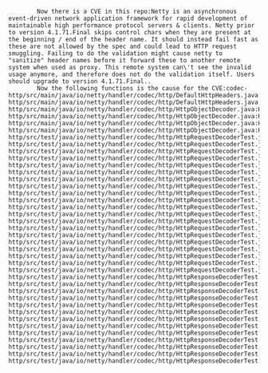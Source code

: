 
            Now there is a CVE in this repo:Netty is an asynchronous event-driven network application framework for rapid development of maintainable high performance protocol servers & clients. Netty prior to version 4.1.71.Final skips control chars when they are present at the beginning / end of the header name. It should instead fail fast as these are not allowed by the spec and could lead to HTTP request smuggling. Failing to do the validation might cause netty to "sanitize" header names before it forward these to another remote system when used as proxy. This remote system can\'t see the invalid usage anymore, and therefore does not do the validation itself. Users should upgrade to version 4.1.71.Final..
            Now the following functions is the cause for the CVE:codec-http/src/main/java/io/netty/handler/codec/http/DefaultHttpHeaders.java:DefaultHttpHeaders::validateHeaderNameElement();codec-http/src/main/java/io/netty/handler/codec/http/DefaultHttpHeaders.java:DefaultHttpHeaders::validateHeaderNameElement();codec-http/src/main/java/io/netty/handler/codec/http/HttpObjectDecoder.java:HttpObjectDecoder::findNonWhitespace();codec-http/src/main/java/io/netty/handler/codec/http/HttpObjectDecoder.java:HttpObjectDecoder::findNonWhitespace();codec-http/src/main/java/io/netty/handler/codec/http/HttpObjectDecoder.java:HttpObjectDecoder::splitHeader();codec-http/src/main/java/io/netty/handler/codec/http/HttpObjectDecoder.java:HttpObjectDecoder::splitHeader();codec-http/src/test/java/io/netty/handler/codec/http/HttpRequestDecoderTest.java:HttpRequestDecoderTest::testContentLengthHeaderAndChunked();codec-http/src/test/java/io/netty/handler/codec/http/HttpRequestDecoderTest.java:HttpRequestDecoderTest::testHeaderNameEndsWithControlChar();codec-http/src/test/java/io/netty/handler/codec/http/HttpRequestDecoderTest.java:HttpRequestDecoderTest::testHeaderNameEndsWithControlChar0c();codec-http/src/test/java/io/netty/handler/codec/http/HttpRequestDecoderTest.java:HttpRequestDecoderTest::testHeaderNameEndsWithControlChar1c();codec-http/src/test/java/io/netty/handler/codec/http/HttpRequestDecoderTest.java:HttpRequestDecoderTest::testHeaderNameEndsWithControlChar1d();codec-http/src/test/java/io/netty/handler/codec/http/HttpRequestDecoderTest.java:HttpRequestDecoderTest::testHeaderNameEndsWithControlChar1e();codec-http/src/test/java/io/netty/handler/codec/http/HttpRequestDecoderTest.java:HttpRequestDecoderTest::testHeaderNameEndsWithControlChar1f();codec-http/src/test/java/io/netty/handler/codec/http/HttpRequestDecoderTest.java:HttpRequestDecoderTest::testHeaderNameStartsWithControlChar();codec-http/src/test/java/io/netty/handler/codec/http/HttpRequestDecoderTest.java:HttpRequestDecoderTest::testHeaderNameStartsWithControlChar0c();codec-http/src/test/java/io/netty/handler/codec/http/HttpRequestDecoderTest.java:HttpRequestDecoderTest::testHeaderNameStartsWithControlChar1c();codec-http/src/test/java/io/netty/handler/codec/http/HttpRequestDecoderTest.java:HttpRequestDecoderTest::testHeaderNameStartsWithControlChar1d();codec-http/src/test/java/io/netty/handler/codec/http/HttpRequestDecoderTest.java:HttpRequestDecoderTest::testHeaderNameStartsWithControlChar1e();codec-http/src/test/java/io/netty/handler/codec/http/HttpRequestDecoderTest.java:HttpRequestDecoderTest::testHeaderNameStartsWithControlChar1f();codec-http/src/test/java/io/netty/handler/codec/http/HttpRequestDecoderTest.java:HttpRequestDecoderTest::testInvalidHeaders0();codec-http/src/test/java/io/netty/handler/codec/http/HttpRequestDecoderTest.java:HttpRequestDecoderTest::testInvalidHeaders0();codec-http/src/test/java/io/netty/handler/codec/http/HttpRequestDecoderTest.java:HttpRequestDecoderTest::testInvalidHeaders0();codec-http/src/test/java/io/netty/handler/codec/http/HttpRequestDecoderTest.java:HttpRequestDecoderTest::testWhitespaceBeforeTransferEncoding01();codec-http/src/test/java/io/netty/handler/codec/http/HttpRequestDecoderTest.java:HttpRequestDecoderTest::testWhitespaceBeforeTransferEncoding02();codec-http/src/test/java/io/netty/handler/codec/http/HttpRequestDecoderTest.java:HttpRequestDecoderTest::testWhitespaceInTransferEncoding01();codec-http/src/test/java/io/netty/handler/codec/http/HttpRequestDecoderTest.java:HttpRequestDecoderTest::testWhitespaceInTransferEncoding02();codec-http/src/test/java/io/netty/handler/codec/http/HttpResponseDecoderTest.java:HttpResponseDecoderTest::testHeaderNameEndsWithControlChar();codec-http/src/test/java/io/netty/handler/codec/http/HttpResponseDecoderTest.java:HttpResponseDecoderTest::testHeaderNameEndsWithControlChar0c();codec-http/src/test/java/io/netty/handler/codec/http/HttpResponseDecoderTest.java:HttpResponseDecoderTest::testHeaderNameEndsWithControlChar1c();codec-http/src/test/java/io/netty/handler/codec/http/HttpResponseDecoderTest.java:HttpResponseDecoderTest::testHeaderNameEndsWithControlChar1d();codec-http/src/test/java/io/netty/handler/codec/http/HttpResponseDecoderTest.java:HttpResponseDecoderTest::testHeaderNameEndsWithControlChar1e();codec-http/src/test/java/io/netty/handler/codec/http/HttpResponseDecoderTest.java:HttpResponseDecoderTest::testHeaderNameEndsWithControlChar1f();codec-http/src/test/java/io/netty/handler/codec/http/HttpResponseDecoderTest.java:HttpResponseDecoderTest::testHeaderNameStartsWithControlChar();codec-http/src/test/java/io/netty/handler/codec/http/HttpResponseDecoderTest.java:HttpResponseDecoderTest::testHeaderNameStartsWithControlChar0c();codec-http/src/test/java/io/netty/handler/codec/http/HttpResponseDecoderTest.java:HttpResponseDecoderTest::testHeaderNameStartsWithControlChar1c();codec-http/src/test/java/io/netty/handler/codec/http/HttpResponseDecoderTest.java:HttpResponseDecoderTest::testHeaderNameStartsWithControlChar1d();codec-http/src/test/java/io/netty/handler/codec/http/HttpResponseDecoderTest.java:HttpResponseDecoderTest::testHeaderNameStartsWithControlChar1e();codec-http/src/test/java/io/netty/handler/codec/http/HttpResponseDecoderTest.java:HttpResponseDecoderTest::testHeaderNameStartsWithControlChar1f();codec-http/src/test/java/io/netty/handler/codec/http/HttpResponseDecoderTest.java:HttpResponseDecoderTest::testInvalidHeaders0();
            